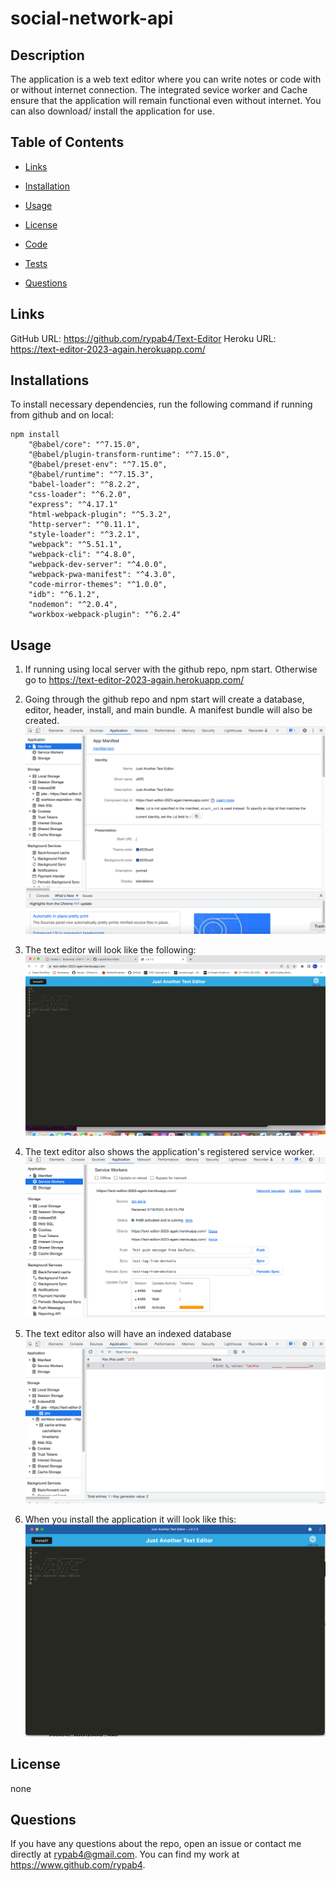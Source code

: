 # social-network-api

## Description
The application is a web text editor where you can write notes or code with or without internet connection.  The integrated sevice worker and Cache ensure that the application will remain functional even without internet.  You can also download/ install the application for use.



## Table of Contents
* [Links](#links)

* [Installation](#installation)

* [Usage](#usage)

* [License](#license)

* [Code](#code)

* [Tests](#tests)

* [Questions](#questions)

## Links

GitHub URL:  https://github.com/rypab4/Text-Editor
Heroku URL: https://text-editor-2023-again.herokuapp.com/
## Installations 

To install necessary dependencies, run the following command if running from github and on local:

```
npm install
    "@babel/core": "^7.15.0",
    "@babel/plugin-transform-runtime": "^7.15.0",
    "@babel/preset-env": "^7.15.0",
    "@babel/runtime": "^7.15.3",
    "babel-loader": "^8.2.2",
    "css-loader": "^6.2.0",
    "express": "^4.17.1"
    "html-webpack-plugin": "^5.3.2",
    "http-server": "^0.11.1",
    "style-loader": "^3.2.1",
    "webpack": "^5.51.1",
    "webpack-cli": "^4.8.0",
    "webpack-dev-server": "^4.0.0",
    "webpack-pwa-manifest": "^4.3.0",
    "code-mirror-themes": "^1.0.0",
    "idb": "^6.1.2",
    "nodemon": "^2.0.4",
    "workbox-webpack-plugin": "^6.2.4"

```


## Usage

1.  If running using local server with the github repo, npm start.  Otherwise go to https://text-editor-2023-again.herokuapp.com/

2.  Going through the github repo and npm start will create a database, editor, header, install, and main bundle.  A manifest bundle will also be created.
![alt text](/README_imgs/manifest.png)

3.  The text editor will look like the following:
![alt text](/README_imgs/JATE_first_image.png)

4.  The text editor also shows the application's registered service worker.
![alt text](/README_imgs/SW.png)

5.  The text editor also will have an indexed database
![alt text](/README_imgs/indexDB.png)

6.  When you install the application it will look like this:
![alt text](/README_imgs/install.png)

## License
    
none


## Questions
If you have any questions about the repo, open an issue or contact me directly at rypab4@gmail.com.  You can find my work at https://www.github.com/rypab4.